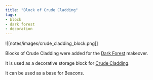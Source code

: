 ```yaml
---
title: "Block of Crude Cladding"
tags:
- block
- dark forest
- decoration
---
```


![[notes/images/crude_cladding_block.png]]

Blocks of Crude Cladding were added for the [Dark Forest](notes/makeover/dark_forest) makeover.

It is used as a decorative storage block for [Crude Cladding](notes/item/crude_cladding).

It can be used as a base for Beacons.